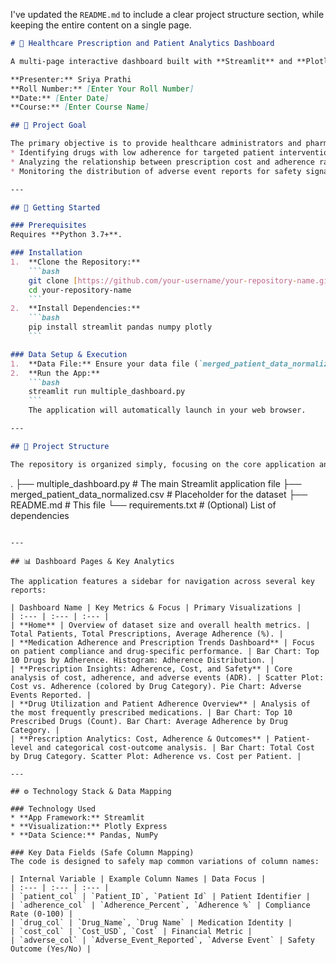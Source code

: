 I've updated the `README.md` to include a clear project structure section, while keeping the entire content on a single page.

````markdown
# 💊 Healthcare Prescription and Patient Analytics Dashboard

A multi-page interactive dashboard built with **Streamlit** and **Plotly** for analyzing patient prescription data, medication adherence, cost trends, and drug safety in the healthcare sector.

**Presenter:** Sriya Prathi
**Roll Number:** [Enter Your Roll Number]
**Date:** [Enter Date]
**Course:** [Enter Course Name]

## 🎯 Project Goal

The primary objective is to provide healthcare administrators and pharmacovigilance teams with a unified analytical tool to monitor key performance indicators (KPIs) related to drug utilization and patient compliance. This dashboard facilitates:
* Identifying drugs with low adherence for targeted patient interventions.
* Analyzing the relationship between prescription cost and adherence rates.
* Monitoring the distribution of adverse event reports for safety signals.

---

## 🚀 Getting Started

### Prerequisites
Requires **Python 3.7+**.

### Installation
1.  **Clone the Repository:**
    ```bash
    git clone [https://github.com/your-username/your-repository-name.git](https://github.com/your-username/your-repository-name.git)
    cd your-repository-name
    ```
2.  **Install Dependencies:**
    ```bash
    pip install streamlit pandas numpy plotly
    ```

### Data Setup & Execution
1.  **Data File:** Ensure your data file (`merged_patient_data_normalized.csv`) is accessible and the `DATA_PATH` variable in `multiple_dashboard.py` is updated to the correct location.
2.  **Run the App:**
    ```bash
    streamlit run multiple_dashboard.py
    ```
    The application will automatically launch in your web browser.

---

## 📁 Project Structure

The repository is organized simply, focusing on the core application and data file.

````

.
├── multiple\_dashboard.py  \# The main Streamlit application file
├── merged\_patient\_data\_normalized.csv \# Placeholder for the dataset
├── README.md              \# This file
└── requirements.txt       \# (Optional) List of dependencies

```

---

## 📊 Dashboard Pages & Key Analytics

The application features a sidebar for navigation across several key reports:

| Dashboard Name | Key Metrics & Focus | Primary Visualizations |
| :--- | :--- | :--- |
| **Home** | Overview of dataset size and overall health metrics. | Total Patients, Total Prescriptions, Average Adherence (%). |
| **Medication Adherence and Prescription Trends Dashboard** | Focus on patient compliance and drug-specific performance. | Bar Chart: Top 10 Drugs by Adherence. Histogram: Adherence Distribution. |
| **Prescription Insights: Adherence, Cost, and Safety** | Core analysis of cost, adherence, and adverse events (ADR). | Scatter Plot: Cost vs. Adherence (colored by Drug Category). Pie Chart: Adverse Events Reported. |
| **Drug Utilization and Patient Adherence Overview** | Analysis of the most frequently prescribed medications. | Bar Chart: Top 10 Prescribed Drugs (Count). Bar Chart: Average Adherence by Drug Category. |
| **Prescription Analytics: Cost, Adherence & Outcomes** | Patient-level and categorical cost-outcome analysis. | Bar Chart: Total Cost by Drug Category. Scatter Plot: Adherence vs. Cost per Patient. |

---

## ⚙️ Technology Stack & Data Mapping

### Technology Used
* **App Framework:** Streamlit
* **Visualization:** Plotly Express
* **Data Science:** Pandas, NumPy

### Key Data Fields (Safe Column Mapping)
The code is designed to safely map common variations of column names:

| Internal Variable | Example Column Names | Data Focus |
| :--- | :--- | :--- |
| `patient_col` | `Patient_ID`, `Patient Id` | Patient Identifier |
| `adherence_col` | `Adherence_Percent`, `Adherence %` | Compliance Rate (0-100) |
| `drug_col` | `Drug_Name`, `Drug Name` | Medication Identity |
| `cost_col` | `Cost_USD`, `Cost` | Financial Metric |
| `adverse_col` | `Adverse_Event_Reported`, `Adverse Event` | Safety Outcome (Yes/No) |
```
